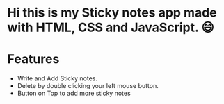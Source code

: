 Hi this is my Sticky notes app made with HTML, CSS and JavaScript. 
:smile:
=============
Features 
=============

* Write and Add Sticky notes. 
* Delete by double clicking your left mouse button.
* Button on Top to add more sticky notes
